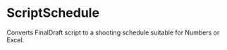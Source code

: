 ScriptSchedule
==============

Converts FinalDraft script to a shooting schedule suitable for Numbers or Excel.